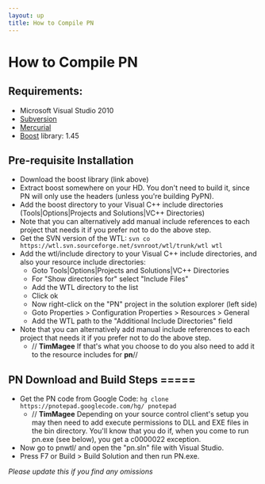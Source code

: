 ```yaml
---
layout: up
title: How to Compile PN
---
```

# How to Compile PN

## Requirements:

  * Microsoft Visual Studio 2010
  * [Subversion](http://subversion.tigris.org/)
  * [Mercurial](http://mercurial.selenic.com/)
  * [Boost](http://www.boost.org/) library: 1.45

## Pre-requisite Installation

  - Download the boost library (link above)
  - Extract boost somewhere on your HD.  You don't need to build it, since PN will only use the headers (unless you're building PyPN).
  - Add the boost directory to your Visual C++ include directories (Tools|Options|Projects and Solutions|VC++ Directories)
  - Note that you can alternatively add manual include references to each project that needs it if you prefer not to do the above step.
  - Get the SVN version of the WTL: `svn co https://wtl.svn.sourceforge.net/svnroot/wtl/trunk/wtl wtl`
  - Add the wtl/include directory to your Visual C++ include directories, and also your resource include directories:
    - Goto Tools|Options|Projects and Solutions|VC++ Directories
    - For "Show directories for" select "Include Files"
    - Add the WTL directory to the list
    - Click ok
    - Now right-click on the "PN" project in the solution explorer (left side)
    - Goto Properties > Configuration Properties > Resources > General
    - Add the WTL path to the "Additional Include Directories" field
  - Note that you can alternatively add manual include references to each project that needs it if you prefer not to do the above step.
    - // **TimMagee** If that's what you choose to do you also need to add it to the resource includes for **pn**//

## PN Download and Build Steps =====

  - Get the PN code from Google Code: `hg clone https://pnotepad.googlecode.com/hg/ pnotepad`
    - // **TimMagee** Depending on your source control client's setup you may then need to add execute permissions to DLL and EXE files in the bin directory.  You'll know that you do if, when you come to run pn.exe (see below), you get a c0000022 exception.
  - Now go to pnwtl/ and open the "pn.sln" file with Visual Studio.
  - Press F7 or Build > Build Solution and then run PN.exe.

_Please update this if you find any omissions_